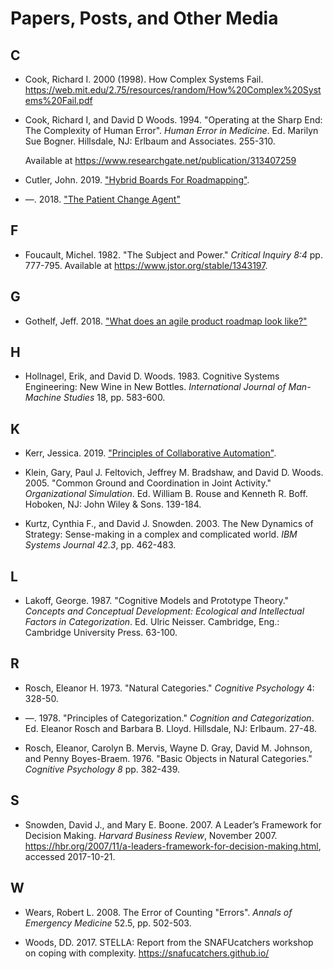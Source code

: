 # Papers, Posts, and Other Media

## C

* <a name="cook-2000"></a> Cook, Richard I. 2000 (1998). How Complex Systems Fail. https://web.mit.edu/2.75/resources/random/How%20Complex%20Systems%20Fail.pdf

* <a name="cook-woods-1994"></a> Cook, Richard I, and David D Woods. 1994. "Operating at the Sharp End: The Complexity of Human Error". _Human Error in Medicine_. Ed. Marilyn Sue Bogner. Hillsdale, NJ: Erlbaum and Associates. 255-310.

  Available at https://www.researchgate.net/publication/313407259

* <a name="cutler-2019"></a> Cutler, John. 2019. ["Hybrid Boards For Roadmapping"](https://medium.com/@johnpcutler/hybrid-boards-for-roadmapping-736a0514d3d8).

* <a name="cutler-2018"></a> —. 2018. ["The Patient Change Agent"](https://hackernoon.com/the-patient-change-agent-fd8548f04777)

## F

* <a name="foucault-1982"></a> Foucault, Michel. 1982. "The Subject and Power." _Critical Inquiry 8:4_ pp. 777-795. Available at https://www.jstor.org/stable/1343197.

## G

* <a name="gothelf-2018"></a> Gothelf, Jeff. 2018. ["What does an agile product roadmap look like?"](https://medium.com/@jboogie/what-does-an-agile-product-roadmap-look-like-cf0dbe5be4ef)

## H

* <a name="hollnagel-woods-1983"></a> Hollnagel, Erik, and David D. Woods. 1983. Cognitive Systems Engineering: New Wine in New Bottles. _International Journal of Man-Machine Studies_ 18, pp. 583-600.

## K

* <a name="kerr-2019"></a> Kerr, Jessica. 2019. ["Principles of Collaborative Automation"](https://blog.atomist.com/principles-of-collaborative-automation/).

* <a name="klein-feltovich-bradshaw-woods-2005"></a> Klein, Gary, Paul J. Feltovich, Jeffrey M. Bradshaw, and David D. Woods. 2005. "Common Ground and Coordination in Joint Activity." _Organizational Simulation_. Ed. William B. Rouse and Kenneth R. Boff. Hoboken, NJ: John Wiley & Sons. 139-184.

* <a name="kurtz-snowden-2003"></a> Kurtz, Cynthia F., and David J. Snowden. 2003. The New Dynamics of Strategy: Sense-making in a complex and complicated world. _IBM Systems Journal 42.3_, pp. 462-483.

## L

* <a name="lakoff-1987"></a> Lakoff, George. 1987. "Cognitive Models and Prototype Theory." _Concepts and Conceptual Development: Ecological and Intellectual Factors in Categorization_. Ed. Ulric Neisser. Cambridge, Eng.: Cambridge University Press. 63-100.

## R

* <a name="rosch-1973"></a> Rosch, Eleanor H. 1973. "Natural Categories." _Cognitive Psychology_ 4: 328-50.

* <a name="rosch-1978"></a> —. 1978. "Principles of Categorization." _Cognition and Categorization_. Ed. Eleanor Rosch and Barbara B. Lloyd. Hillsdale, NJ: Erlbaum. 27-48.

* <a name="rosch-mervis-gray-johnson-boyes-braem-1976"></a> Rosch, Eleanor, Carolyn B. Mervis, Wayne D. Gray, David M. Johnson, and Penny Boyes-Braem. 1976. "Basic Objects in Natural Categories." _Cognitive Psychology 8_ pp. 382-439.

## S

* <a name="snowden-boone-2007"></a> Snowden, David J., and Mary E. Boone. 2007. A Leader’s Framework for Decision Making. _Harvard Business Review_, November 2007. https://hbr.org/2007/11/a-leaders-framework-for-decision-making.html, accessed 2017-10-21.

## W

* <a name="wears-2008"></a> Wears, Robert L. 2008. The Error of Counting "Errors". _Annals of Emergency Medicine_ 52.5, pp. 502-503.

* <a name="woods-2017"></a> Woods, DD. 2017. STELLA: Report from the SNAFUcatchers workshop on coping with complexity. https://snafucatchers.github.io/
